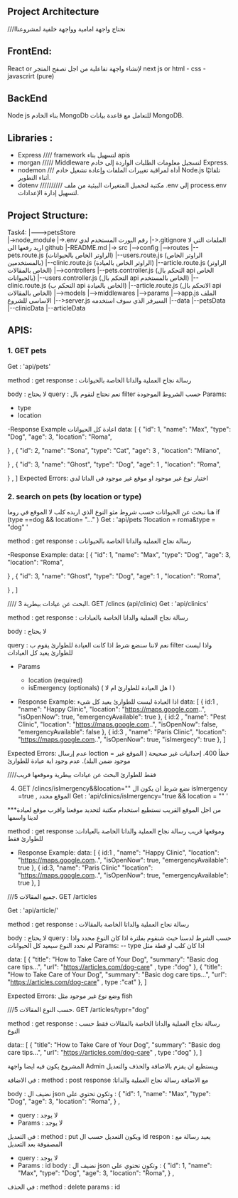 ## Project Architecture

///نحتاج واجهة امامية وواجهة خلفية لمشروعناا


## FrontEnd:
React or  لإنشاء واجهة تفاعلية من اجل تصفح المتجر 
next js  or
html - css - javascrirt (pure)

## BackEnd
Node js  بناء الخادم
MongoDb للتعامل مع قاعدة بيانات MongoDB.


## Libraries :
- Express  ////  framework لتسهيل بناء apis
- morgan  /////   Middleware لتسجيل معلومات الطلبات الواردة إلى خادم Express.
- nodemon  ///  أداة لمراقبة تغييرات الملفات وإعادة تشغيل خادم Node.js تلقائيًا أثناء التطوير.
- dotenv  //////////   مكتبة لتحميل المتغيرات البيئية من ملف .env إلى process.env لتسهيل إدارة الإعدادات.

## Project Structure:
Task4:
|--->petsStore      
    |->node_module
    |->.env       رقم البورت المستخدم لدي
    |->.gitignore     الملفات التي لا اريد رفعها الى github
    |-README.md
    |-> src
        |-->config
        |-->routes
            |--pets.route.js     (الراوتر الخاص بالحيوانات)
            |--users.route.js     (الراوتر الخاص بالمستخدمين)
            |--clinic.route.js     (الراوتر الخاص بالعيادة)
            |--article.route.js     (الراوتر الخاص بالمقالات)
        |-->controllers
            |--pets.controller.js   (التحكم بال api الخاص  بالحيوانات)
            |--users.controller.js   (التحكم بال api الخاص بالمستخدم)
            |--clinic.route.js     (التحكم ب api الخاص بالعيادة)
            |--article.route.js     (الاتحكم بال api الخاص بالمقالات)
        |-->models
        |-->middlewares
            |-->params
        |-->app.js      الملف الاساسي للشروع
        |-->server.js    السيرفر الذي سوف استخدمه
        |--data
            |--petsData
            |--clinicData
            |--articleData

## APIS:

### 1. GET pets  

Get : 'api/pets'

method : get
response : رسالة نجاح العملية والداتا الخاصة بالحيوانات

body : لا يحتاج
query : نعم نحتاج لنقوم بال filter حسب الشروط الموجودة
Params: 
  - type
  - location

-Response Example  اعادة كل الحيوانات
data:
[
  {
    "id": 1,
    "name": "Max",
    "type": "Dog",
    "age": 3,
    "location": "Roma",

  } ,
  {
    "id": 2,
    "name": "Sona",
    "type": "Cat",
    "age": 3 ,
    "location": "Milano",

  } ,
  {
    "id": 3,
    "name": "Ghost",
    "type": "Dog",
    "age": 1 ,
    "location": "Roma",

  } ,
]
Expected Errors:
اختيار نوع غير موجود او موقع غير موجود في الداتا لدي


### 2. search on pets (by location or type)
هنا نبحث عن الحيوانات حسب شروط مثو النوع الذي اريده كلب لا  الموقع في روما 
if (type ==dog && location= "..." ) 
Get : 'api/pets ?location = roma&type = "dog" '

method : get
response : رسالة نجاح العملية والداتا الخاصة بالحيوانات

-Response Example:
data:
[
  {
    "id": 1,
    "name": "Max",
    "type": "Dog",
    "age": 3,
    "location": "Roma",

  } ,
  {
    "id": 3,
    "name": "Ghost",
    "type": "Dog",
    "age": 1 ,
    "location": "Roma",

  } ,
]


//// البحث عن عيادات بيطرية 
3. GET /clincs (api/clinic)
Get : 'api/clinics'

method : get
response : رسالة نجاح العملية والداتا الخاصة بالعيادات

body : لا يحتاج

query : نعم لاننا سنضع شرط اذا كانت العيادة للطوارئ يقوم ب filter واذا ليست للطوارئ يعيد كل العيادات

- Params
  - location (required)
  - isEmergency (optionals)  ( ا هل العيادة للطوارئ ام لا ) 


- Response Example:
اذا العيادة ليست للطوارئ يعيد كل شيء
data:
[
  {
    id:1 ,
    "name": "Happy Clinic",
    "location": "https://maps.google.com..",
    "isOpenNow": true,
    "emergencyAvailable": true
  },
  {
    id:2 ,
    "name": "Pest Clinic",
    "location": "https://maps.google.com..",
    "isOpenNow": false,
    "emergencyAvailable": false
  },
  {
    id:3 ,
    "name": "Paris Clinic",
    "location": "https://maps.google.com..",
    "isOpenNow": true,
    "isImergecy": true
  },
]

Expected Errors:
عدم إرسال loction = خطأ 400.
إحداثيات غير صحيحة (  الموقع غير موجود ضمن البلد).
عدم وجود اية عيادة للطوارئ


////فقط للطوارئ البحث عن عيادات بيطرية  وموقعها قريب

4. GET /clincs/isImergency&&location=""
نضع شرط ان يكون ال isImergency =true  , الموقع محدد
Get : 'api/clinics/isImergency="true && location = "" '

***من اجل الموقع القريب نستطيع استخدام مكتبة لتحديد موقعنا واقرب موقع لعيادة لدينا واسمها 

method : get
response :وموقعها قريب رسالة نجاح العملية والداتا الخاصة بالعيادات للطوارئ فقط

- Response Example:
data:
[
  {
    id:1 ,
    "name": "Happy Clinic",
    "location": "https://maps.google.com..",
    "isOpenNow": true,
    "emergencyAvailable": true
  },
  {
    id:3,
    "name": "Paris Clinic"
    "location": "https://maps.google.com..",
    "isOpenNow": true,
    "emergencyAvailable": true
  },
]



///جميع المقالات
5. GET /articles

Get : 'api/article/'

method : get
response : رسالة نجاح العملية والداتا الخاصة بالمقالات

body : لا يحتاج
query : حسب الشرط لدسنا حيث شنقوم بفلترة اذا كان النوع محدد واذا لم نحدد النوع سيعيد كل الحيوانات
Params:
-- type اذا كان كلب او قطة مثل 

data:
[
  {
    "title": "How to Take Care of Your Dog",
    "summary": "Basic dog care tips...",
    "url": "https://articles.com/dog-care" ,
    type :"dog"
  },
  {
    "title": "How to Take Care of Your Dog",
    "summary": "Basic dog care tips...",
    "url": "https://articles.com/dog-care" ,
    type :"cat"
  },
]

Expected Errors:
وضع نوع غير موجود مثل fish 


///حسب النوع المقالات
5. GET /articles/typr="dog"

method : get
response : رسالة نجاح العملية والداتا الخاصة بالمقالات فقط حسب النوع


data::
[
  {
    "title": "How to Take Care of Your Dog",
    "summary": "Basic dog care tips...",
    "url": "https://articles.com/dog-care" ,
    type :"dog"
  },
]






المشروع يكون فيه ايضا واجهة Admin ويستطيع ان يقزم بالاضافة والحذف والتعديل 

في الاضافة :
method : post
response :مع الاضافة رسالة نجاح العملية والداتا  

body : نضيف ال json وتكون تحتوي على :
  {
    "id": 1,
    "name": "Max",
    "type": "Dog",
    "age": 3,
    "location": "Roma",
  } ,
- query : لا يوجد
- Params : لا يوجد


في التعديل :
method : put
ويكون التعديل حسب ال id 
respon : يعيد رسالة مع المصفوفة بعد التعديل
- query : لا يوجد
- Params : id
body : نضيف ال json وتكون تحتوي على :
  {
    "id": 1,
    "name": "Max",
    "type": "Dog",
    "age": 3,
    "location": "Roma",
  } ,



في الحذف :
method : delete
params : id





